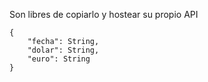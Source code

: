 Son libres de copiarlo y hostear su propio API  

```
{
    "fecha": String,
    "dolar": String,
    "euro": String
}
```
